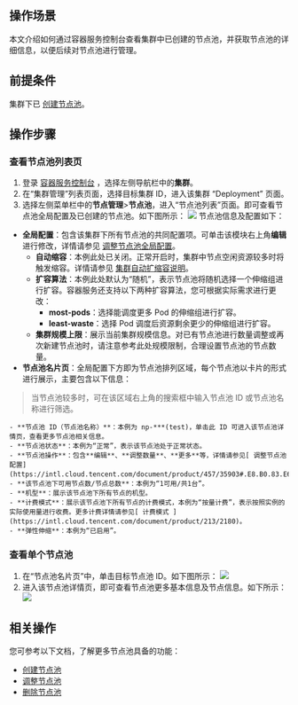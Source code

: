 ## 操作场景
本文介绍如何通过容器服务控制台查看集群中已创建的节点池，并获取节点池的详细信息，以便后续对节点池进行管理。




## 前提条件
集群下已 [创建节点池](https://intl.cloud.tencent.com/document/product/457/35901)。


## 操作步骤
<span id="ViewNodePoolsList"></span>
### 查看节点池列表页
1. 登录 [容器服务控制台](https://console.cloud.tencent.com/tke2) ，选择左侧导航栏中的**集群**。
2. 在“集群管理”列表页面，选择目标集群 ID，进入该集群 “Deployment” 页面。
3. 选择左侧菜单栏中的**节点管理**>**节点池**，进入“节点池列表”页面。即可查看节点池全局配置及已创建的节点池。如下图所示：
![](https://main.qcloudimg.com/raw/2e8aca5a76690724c78987537d09ce4c.png)
节点池信息及配置如下：
 - **全局配置**：包含该集群下所有节点池的共同配置项。可单击该模块右上角**编辑**进行修改，详情请参见 [ 调整节点池全局配置](https://intl.cloud.tencent.com/document/product/457/35903#adjustGlobalNodePool)。
    - **自动缩容**：本例此处已关闭。正常开启时，集群中节点空闲资源较多时将触发缩容。详情请参见 [集群自动扩缩容说明](https://intl.cloud.tencent.com/document/product/457/30638)。
    - **扩容算法**：本例此处默认为“随机”，表示节点池将随机选择一个伸缩组进行扩容。容器服务还支持以下两种扩容算法，您可根据实际需求进行更改：
      - **most-pods**：选择能调度更多 Pod 的伸缩组进行扩容。
      - **least-waste**：选择 Pod 调度后资源剩余更少的伸缩组进行扩容。
    - **集群规模上限**：展示当前集群规模信息。对已有节点池进行数量调整或再次新建节点池时，请注意参考此处规模限制，合理设置节点池的节点数量。
 - **节点池名片页**：全局配置下方即为节点池排列区域，每个节点池以卡片的形式进行展示，主要包含以下信息：
>当节点池较多时，可在该区域右上角的搜索框中输入节点池 ID 或节点池名称进行筛选。
>  
>
    - **节点池 ID（节点池名称）**：本例为 np-***(test)，单击此 ID 可进入该节点池详情页，查看更多节点池相关信息。
    - **节点池状态**：本例为“正常”，表示该节点池处于正常状态。
    - **节点池操作**：包含**编辑**、**调整数量**、**更多**等，详情请参见[ 调整节点池配置](https://intl.cloud.tencent.com/document/product/457/35903#.E8.B0.83.E6.95.B4.E8.8A.82.E7.82.B9.E6.B1.A0.E9.85.8D.E7.BD.AE)。
    - **该节点池下可用节点数/节点总数**：本例为“1可用/共1台”。
    - **机型**：展示该节点池下所有节点的机型。
    - **计费模式**：展示该节点池下所有节点的计费模式，本例为“按量计费”，表示按照实例的实际使用量进行收费。更多计费详情请参见[ 计费模式 ](https://intl.cloud.tencent.com/document/product/213/2180)。
    - **弹性伸缩**：本例为“已启用”。

### 查看单个节点池

1. 在“节点池名片页”中，单击目标节点池 ID。如下图所示：
![](https://main.qcloudimg.com/raw/7e6f25fbb6a1401c1d7e9ee63501f498.png)
2. 进入该节点池详情页，即可查看节点池更多基本信息及节点信息。如下所示：
![](https://main.qcloudimg.com/raw/df047f354ca9f326f87975456f6b249b.png)


## 相关操作
您可参考以下文档，了解更多节点池具备的功能：
- [创建节点池](https://intl.cloud.tencent.com/document/product/457/35901)
- [调整节点池](https://intl.cloud.tencent.com/document/product/457/35903)
- [删除节点池](https://intl.cloud.tencent.com/document/product/457/35904)
